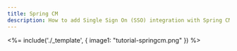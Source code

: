 ```yaml
---
title: Spring CM
description: How to add Single Sign On (SSO) integration with Spring CM.
---
```

<%= include('./_template', {
  image1: "tutorial-springcm.png"
}) %>
